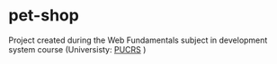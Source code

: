 # pet-shop
Project created during the Web Fundamentals subject in development system course (Universisty: <a target="_blank" href="https://portal.pucrs.br/">PUCRS</a> )
